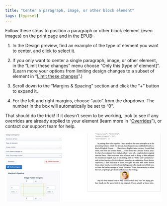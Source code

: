 ```yaml
---
title: "Center a paragraph, image, or other block element"
tags: [typeset]
---
```

 
<html><body><section data-type="chapter" class="hsecchapter" data-hederis-type="hsecchapter" id="center-a-block" data-pi-attrs="id: center-a-block; data-tags: typeset;" role="doc-chapter" data-tags="typeset" data-author-name=" " data-book-title=" " title="Center a paragraph, image, or other block element"><p class="hblkp" data-hederis-type="hblkp" id="pkiPGyVaf">Follow these steps to position a paragraph or other block element (even images) on the print page and in the EPUB:</p><ol class="hwprnumlist" data-hederis-type="hwprnumlist" id="pHhWfwCVK"><li class="hblkoli" data-hederis-type="hblkoli" id="liWT4Acky3"><p class="hblkoli" data-hederis-type="hblklip" id="pVxsGysPw">In the Design preview, find an example of the type of element you want to center, and click to select it.</p></li><li class="hblkoli" data-hederis-type="hblkoli" id="livxcy9JUR"><p class="hblkoli" data-hederis-type="hblklip" id="p3tU8nFra">If you only want to center a single paragraph, image, or other element, in the &#8220;Limit these changes&#8221; menu choose &#8220;Only this [type of element]&#8221;. (Learn more your options from limiting design changes to a subset of element in &#8220;<a href="{% link _docs/selectors.md %}" class="hspana" data-hederis-type="hspana" id="pmehqjp01">Limit these changes</a>&#8221;.)</p></li><li class="hblkoli" data-hederis-type="hblkoli" id="liYtSRUOAn"><p class="hblkoli" data-hederis-type="hblklip" id="pYprT68En">Scroll down to the &#8220;Margins &amp; Spacing&#8221; section and click the &#8220;+&#8221; button to expand it.</p></li><li class="hblkoli" data-hederis-type="hblkoli" id="liGwSErTO1"><p class="hblkoli" data-hederis-type="hblklip" id="pUMAhTByS">For the left and right margins, choose &#8220;auto&#8221; from the dropdown. The number in the box will automatically be set to &#8220;0&#8221;.</p></li></ol><p class="hblkp" data-hederis-type="hblkp" id="pOChMHeXL">That should do the trick! If it doesn&#8217;t seem to be working, look to see if any overrides are already applied to your element (learn more in &#8220;<a href="{% link _docs/design-settings-and-inheritance.md %}" class="hspana" data-hederis-type="hspana" id="pUt3liYqZ">Overrides</a>&#8221;), or contact our support team for help.</p><img data-hederis-type="hblkimg" class="hblkimg" id="pT8rZOXN5" src="/images/centerblock1.png" data-img-src="/images/centerblock1.png"/></section></body></html>
